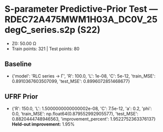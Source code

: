 # S-parameter Predictive-Prior Test — RDEC72A475MWM1H03A_DC0V_25degC_series.s2p (S22)
- Z0: 50.00 Ω
- Train points: 321  |  Test points: 80

## Baseline
- {'model': 'RLC series -> Γ', 'R': 100.0, 'L': 1e-08, 'C': 5e-12, 'train_MSE': 0.8910367603507099, 'test_MSE': 0.8996072851468677}

## UFRF Prior
- {'R': 150.0, 'L': 1.5000000000000002e-08, 'C': 7.5e-12, 'a': 0.2, 'phi': 0.0, 'train_MSE': np.float64(0.879552992905577), 'test_MSE': 0.8820444748946563, 'improvement_percent': 1.9522752363376137}
**Held-out improvement:** 1.95%